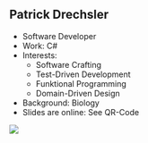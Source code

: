 ## Patrick Drechsler

- Software Developer
- Work: C#
- Interests:
  - Software Crafting
  - Test-Driven Development
  - Funktional Programming
  - Domain-Driven Design
- Background: Biology
- Slides are online: See QR-Code

<img
  class="absolute top-10 right-30 h-70"
  src="/images/slides.png"
/>
